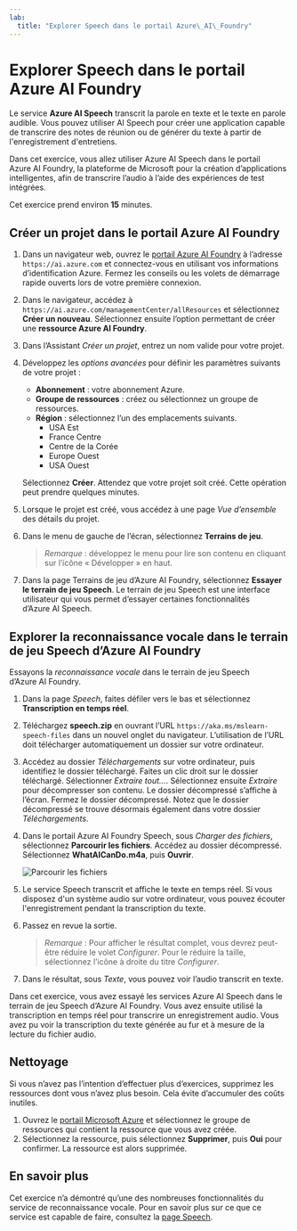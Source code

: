```yaml
---
lab:
  title: "Explorer Speech dans le portail Azure\_AI\_Foundry"
---
```


# Explorer Speech dans le portail Azure AI Foundry

Le service **Azure AI Speech** transcrit la parole en texte et le texte en parole audible. Vous pouvez utiliser AI Speech pour créer une application capable de transcrire des notes de réunion ou de générer du texte à partir de l'enregistrement d'entretiens.

Dans cet exercice, vous allez utiliser Azure AI Speech dans le portail Azure AI Foundry, la plateforme de Microsoft pour la création d’applications intelligentes, afin de transcrire l’audio à l’aide des expériences de test intégrées. 

Cet exercice prend environ **15** minutes.

## Créer un projet dans le portail Azure AI Foundry

1. Dans un navigateur web, ouvrez le [portail Azure AI Foundry](https://ai.azure.com) à l’adresse `https://ai.azure.com` et connectez-vous en utilisant vos informations d’identification Azure. Fermez les conseils ou les volets de démarrage rapide ouverts lors de votre première connexion. 

1. Dans le navigateur, accédez à `https://ai.azure.com/managementCenter/allResources` et sélectionnez **Créer un nouveau**. Sélectionnez ensuite l’option permettant de créer une **ressource Azure AI Foundry**.

1. Dans l’Assistant *Créer un projet*, entrez un nom valide pour votre projet.

1. Développez les *options avancées* pour définir les paramètres suivants de votre projet :
    - **Abonnement** : votre abonnement Azure.
    - **Groupe de ressources** : créez ou sélectionnez un groupe de ressources.
    - **Région** : sélectionnez l’un des emplacements suivants.
        * USA Est
        * France Centre
        * Centre de la Corée
        * Europe Ouest
        * USA Ouest

    Sélectionnez **Créer**. Attendez que votre projet soit créé. Cette opération peut prendre quelques minutes.

1. Lorsque le projet est créé, vous accédez à une page *Vue d’ensemble* des détails du projet.
 
1. Dans le menu de gauche de l’écran, sélectionnez **Terrains de jeu**.

    >*Remarque* : développez le menu pour lire son contenu en cliquant sur l’icône « Développer » en haut.

1. Dans la page Terrains de jeu d’Azure AI Foundry, sélectionnez **Essayer le terrain de jeu Speech**. Le terrain de jeu Speech est une interface utilisateur qui vous permet d’essayer certaines fonctionnalités d’Azure AI Speech.

## Explorer la reconnaissance vocale dans le terrain de jeu Speech d’Azure AI Foundry

Essayons la *reconnaissance vocale* dans le terrain de jeu Speech d’Azure AI Foundry. 

1. Dans la page *Speech*, faites défiler vers le bas et sélectionnez **Transcription en temps réel**.

1. Téléchargez **speech.zip** en ouvrant l’URL `https://aka.ms/mslearn-speech-files` dans un nouvel onglet du navigateur. L’utilisation de l’URL doit télécharger automatiquement un dossier sur votre ordinateur. 

1. Accédez au dossier *Téléchargements* sur votre ordinateur, puis identifiez le dossier téléchargé. Faites un clic droit sur le dossier téléchargé. Sélectionner *Extraire tout...*. Sélectionnez ensuite *Extraire* pour décompresser son contenu. Le dossier décompressé s’affiche à l’écran. Fermez le dossier décompressé. Notez que le dossier décompressé se trouve désormais également dans votre dossier *Téléchargements*.    

1. Dans le portail Azure AI Foundry Speech, sous *Charger des fichiers*, sélectionnez **Parcourir les fichiers**. Accédez au dossier décompressé. Sélectionnez **WhatAICanDo.m4a**, puis **Ouvrir**.

    ![Parcourir les fichiers](media/recognize-synthesize-speech/browse-files-speech.png)

1. Le service Speech transcrit et affiche le texte en temps réel. Si vous disposez d'un système audio sur votre ordinateur, vous pouvez écouter l'enregistrement pendant la transcription du texte.

1. Passez en revue la sortie. 

    >*Remarque* : Pour afficher le résultat complet, vous devrez peut-être réduire le volet *Configurer*. Pour le réduire la taille, sélectionnez l’icône à droite du titre *Configurer*.

1. Dans le résultat, sous *Texte*, vous pouvez voir l’audio transcrit en texte. 

Dans cet exercice, vous avez essayé les services Azure AI Speech dans le terrain de jeu Speech d’Azure AI Foundry. Vous avez ensuite utilisé la transcription en temps réel pour transcrire un enregistrement audio. Vous avez pu voir la transcription du texte générée au fur et à mesure de la lecture du fichier audio.

## Nettoyage

Si vous n’avez pas l’intention d’effectuer plus d’exercices, supprimez les ressources dont vous n’avez plus besoin. Cela évite d’accumuler des coûts inutiles.

1. Ouvrez le [portail Microsoft Azure]( https://portal.azure.com) et sélectionnez le groupe de ressources qui contient la ressource que vous avez créée.
1. Sélectionnez la ressource, puis sélectionnez **Supprimer**, puis **Oui** pour confirmer. La ressource est alors supprimée.

## En savoir plus

Cet exercice n’a démontré qu’une des nombreuses fonctionnalités du service de reconnaissance vocale. Pour en savoir plus sur ce que ce service est capable de faire, consultez la [page Speech](https://azure.microsoft.com/services/cognitive-services/speech-services).

